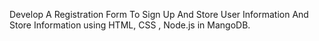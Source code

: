 Develop A Registration Form To Sign Up And Store User Information And Store Information using HTML, CSS , Node.js in MangoDB.
